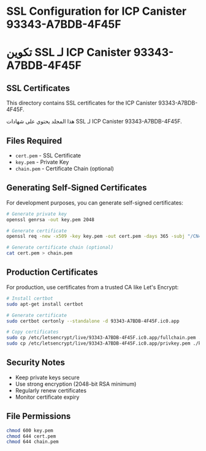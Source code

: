 # SSL Configuration for ICP Canister 93343-A7BDB-4F45F
# تكوين SSL لـ ICP Canister 93343-A7BDB-4F45F

## SSL Certificates

This directory contains SSL certificates for the ICP Canister 93343-A7BDB-4F45F.

هذا المجلد يحتوي على شهادات SSL لـ ICP Canister 93343-A7BDB-4F45F.

## Files Required

- `cert.pem` - SSL Certificate
- `key.pem` - Private Key
- `chain.pem` - Certificate Chain (optional)

## Generating Self-Signed Certificates

For development purposes, you can generate self-signed certificates:

```bash
# Generate private key
openssl genrsa -out key.pem 2048

# Generate certificate
openssl req -new -x509 -key key.pem -out cert.pem -days 365 -subj "/CN=93343-A7BDB-4F45F.ic0.app"

# Generate certificate chain (optional)
cat cert.pem > chain.pem
```

## Production Certificates

For production, use certificates from a trusted CA like Let's Encrypt:

```bash
# Install certbot
sudo apt-get install certbot

# Generate certificate
sudo certbot certonly --standalone -d 93343-A7BDB-4F45F.ic0.app

# Copy certificates
sudo cp /etc/letsencrypt/live/93343-A7BDB-4F45F.ic0.app/fullchain.pem ./cert.pem
sudo cp /etc/letsencrypt/live/93343-A7BDB-4F45F.ic0.app/privkey.pem ./key.pem
```

## Security Notes

- Keep private keys secure
- Use strong encryption (2048-bit RSA minimum)
- Regularly renew certificates
- Monitor certificate expiry

## File Permissions

```bash
chmod 600 key.pem
chmod 644 cert.pem
chmod 644 chain.pem
```
